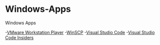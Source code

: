 # Windows-Apps
Windows Apps

-[VMware Workstation Player](https://www.vmware.com/products/workstation-player/workstation-player-evaluation.html)
-[WinSCP](https://winscp.net/eng/download.php)
-[Visual Studio Code](https://code.visualstudio.com/download)
-[Visual Studio Code Insiders](https://code.visualstudio.com/insiders/)
